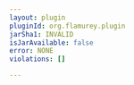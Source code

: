 ```yaml
---
layout: plugin
pluginId: org.flamurey.plugin
jarSha1: INVALID
isJarAvailable: false
error: NONE
violations: []

---
```


